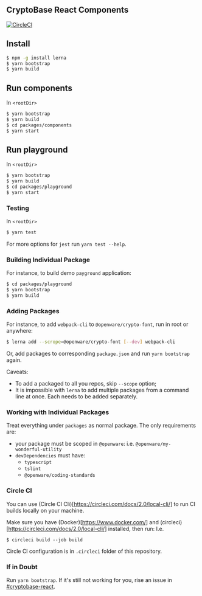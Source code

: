 CryptoBase React Components
---

[![CircleCI](https://circleci.com/gh/openware/cryptobase.svg?style=svg&circle-token=f97e0e5fb6d1200dd0ee9e1a3879772b1c0cade6)](https://circleci.com/gh/openware/cryptobase)

## Install

```bash
$ npm -g install lerna
$ yarn bootstrap
$ yarn build
```

## Run components

In `<rootDir>`

```bash  
$ yarn bootstrap
$ yarn build
$ cd packages/components
$ yarn start
```

## Run playground

In `<rootDir>`

```bash  
$ yarn bootstrap
$ yarn build
$ cd packages/playground
$ yarn start
```

### Testing

In `<rootDir>`

```bash
$ yarn test
```

For more options for `jest` run `yarn test --help`.

### Building Individual Package

For instance, to build demo `payground` application:

```bash
$ cd packages/playground
$ yarn bootstrap
$ yarn build
```

### Adding Packages

For instance, to add `webpack-cli` to `@openware/crypto-font`, run in root or anywhere:

```bash
$ lerna add --scrope=@openware/crypto-font [--dev] webpack-cli
```

Or, add packages to corresponding `package.json` and run `yarn bootstrap` again.

Caveats:
- To add a packaged to all you repos, skip `--scope` option;
- It is impossible with `lerna` to add multiple packages from a command line at
  once. Each needs to be added separately.


### Working with Individual Packages

Treat everything under `packages` as normal package. The only requirements are:

  - your package must be scoped in `@openware`: i.e. `@openware/my-wonderful-utility`
  - `devDependencies` must have:
    - `typescript`
    - `tslint`
    - `@openware/coding-standards`

### Circle CI

You can use (Circle CI Cli)[https://circleci.com/docs/2.0/local-cli/]
to run CI builds locally on your machine.

Make sure you have (Docker)[https://www.docker.com/] and
(circleci)[https://circleci.com/docs/2.0/local-cli/] installed, then run:
I.e.

```
$ circleci build --job build
```

Circle CI configuration is in `.circleci` folder of this repository.

### If in Doubt

Run `yarn bootstrap`. If it's still not working for you, rise an issue in [#cryptobase-react](https://rubykube.slack.com/messages/CB8KP7XMX).
